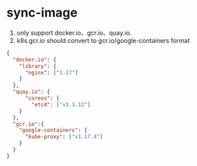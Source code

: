 # sync-image

1. only support docker.io、gcr.io、quay.io.
2. k8s.gcr.io should convert to gcr.io/google-containers format
```json
{
  "docker.io": {
    "library": {
      "nginx": ["1.17"]
    }
  },
  "quay.io": {
      "coreos": {
        "etcd": ["v3.3.12"]
    }
  },
  "gcr.io":{
    "google-containers": {
      "kube-proxy": ["v1.17.4"]
    }
  }
}
```